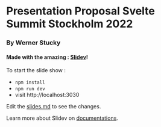# Presentation Proposal Svelte Summit Stockholm 2022

### By Werner Stucky

#### Made with the amazing : [Slidev](https://github.com/slidevjs/slidev)!



To start the slide show :

- `npm install`
- `npm run dev`
- visit http://localhost:3030

Edit the [slides.md](./slides.md) to see the changes.

Learn more about Slidev on [documentations](https://sli.dev/).
